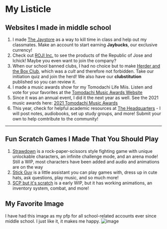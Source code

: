 # My Listicle

## Websites I made in middle school

 1. I made [The Jaystore](https://thejaystore.wordpress.com/) as a way to kill time in class and help out my classmates. Make an account to start earning **Jaybucks**, our exclusive currency!
 2. Check out [ROJI Inc.](https://rojikazoo.wordpress.com/) to see the products of the Republic of Jose and Ichick! Maybe you even want to join the company?
 3. When our school banned clubs, I had no choice but to make [Herder and the Box Club](https://herderandtheboxclub.wordpress.com/), which was a *cult* and therefore not forbidden. Take our initiation quiz and join the herd! We also have our **clubstitution** published so you can review it.
 4. I made a music awards show for my Tomodachi Life Miis. Listen and vote for your favorites at the [Tomodachi Music Awards Website](https://sites.google.com/view/tomodachimusicawards2020)
 5. Since it was an annual event, I did it the next year as well. See the 2021 music awards here: [2021 Tomodachi Music Awards](https://sites.google.com/view/tomodachimusicawards2021)
 6. This year, check for helpful academic resources at [The Headquarters](https://sites.google.com/view/hqtheheadquarters) - I will post notes, audiobooks, set up study groups, and more! Submit your own to help comtribute to the community!

*** 

## Fun Scratch Games I Made That You Should Play
1. [Strawdown](https://scratch.mit.edu/projects/461502941/) is a rock-paper-scissors style fighting game with unique unlockable characters, an infinite challenge mode, and an arena mode! Still a WIP, most characters have been added and audio and animations are on the way
2. [Stick Guy](https://scratch.mit.edu/projects/285720641/) is a little assistant you can play games with, dress up in cute hats, ask questions, play music, and so much more!
3. [SCP but it's scratch](https://scratch.mit.edu/projects/362602221/) is a early WIP, but it has working animations, an inventory system, combat, and more!

## My Favorite Image
I have had this image as my pfp for all school-related accounts ever since middle school. I just like it, it makes me happy. 
![image](https://mystickermania.com/cdn/stickers/gravity-falls/gf-bill-cipher-sweater-512x512.png "Bill Cipher in a sweater")  
